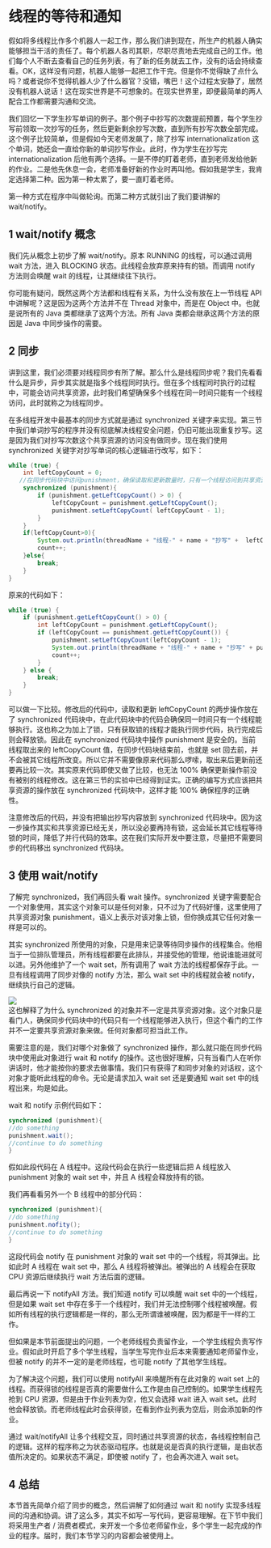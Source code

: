 # 线程的等待和通知

假如将多线程比作多个机器人一起工作，那么我们讲到现在，所生产的机器人确实能够担当干活的责任了。每个机器人各司其职，尽职尽责地去完成自己的工作。他们每个人不断去查看自己的任务列表，有了新的任务就去工作，没有的话会持续查看。OK，这样没有问题，机器人能够一起把工作干完。但是你不觉得缺了点什么吗？或者说你不觉得机器人少了什么器官？没错，嘴巴！这个过程太安静了，居然没有机器人说话！这在现实世界是不可想象的。在现实世界里，即便最简单的两人配合工作都需要沟通和交流。

我们回忆一下学生抄写单词的例子。那个例子中抄写的次数提前预置，每个学生抄写前领取一次抄写的任务，然后更新剩余抄写次数，直到所有抄写次数全部完成。这个例子比较简单，但是假如今天老师发飙了，除了抄写 internationalization 这个单词，她还会一直给你新的单词抄写作业。此时，作为学生在抄写完 internationalization 后他有两个选择。一是不停的盯着老师，直到老师发给他新的作业。二是他先休息一会，老师准备好新的作业时再叫他。假如我是学生，我肯定选择第二种。因为第一种太累了，要一直盯着老师。

第一种方式在程序中叫做轮询。而第二种方式就引出了我们要讲解的 wait/notify。

## 1 wait/notify 概念

我们先从概念上初步了解 wait/notify。原本 RUNNING 的线程，可以通过调用 wait 方法，进入 BLOCKING 状态。此线程会放弃原来持有的锁。而调用 notify 方法则会唤醒 wait 的线程，让其继续往下执行。

你可能有疑问，既然这两个方法都和线程有关系，为什么没有放在上一节线程 API 中讲解呢？这是因为这两个方法并不在 Thread 对象中，而是在 Object 中。也就是说所有的 Java 类都继承了这两个方法。所有 Java 类都会继承这两个方法的原因是 Java 中同步操作的需要。

## 2 同步

讲到这里，我们必须要对线程同步有所了解。那么什么是线程同步呢？我们先看看什么是异步，异步其实就是指多个线程同时执行。但在多个线程同时执行的过程中，可能会访问共享资源，此时我们希望确保多个线程在同一时间只能有一个线程访问，此时就称之为线程同步。

在多线程开发中最基本的同步方式就是通过 synchronized 关键字来实现。第三节中我们单词抄写的程序并没有彻底解决线程安全问题，仍旧可能出现重复抄写。这是因为我们对抄写次数这个共享资源的访问没有做同步。现在我们使用 synchronized 关键字对抄写单词的核心逻辑进行改写，如下：

```java
while (true) {
    int leftCopyCount = 0;
   //在同步代码块中访问punishment，确保读取和更新数量时，只有一个线程访问到共享资源
    synchronized (punishment){
        if (punishment.getLeftCopyCount() > 0) {
            leftCopyCount = punishment.getLeftCopyCount();
            punishment.setLeftCopyCount( leftCopyCount - 1);
        }
    }
    if(leftCopyCount>0){
        System.out.println(threadName + "线程-" + name + "抄写" +  leftCopyCount + "。还要抄写" + leftCopyCount - 1 + "次");
        count++;
    }else{
        break;
    }
}
```

原来的代码如下：

```java
while (true) {
    if (punishment.getLeftCopyCount() > 0) {
        int leftCopyCount = punishment.getLeftCopyCount();
        if (leftCopyCount == punishment.getLeftCopyCount()) {
            punishment.setLeftCopyCount(leftCopyCount - 1);
            System.out.println(threadName + "线程-" + name + "抄写" + punishment.getWordToCopy() + "。还要抄写" + leftCopyCount-1 + "次");
            count++;
        }
    } else {
        break;
    }
}
```

可以做一下比较。修改后的代码中，读取和更新 leftCopyCount 的两步操作放在了 synchronized 代码块中，在此代码块中的代码会确保同一时间只有一个线程能够执行。这也称之为加上了锁，只有获取锁的线程才能执行同步代码，执行完成后则会释放锁。因此在 synchronized 代码块中操作 punishment 是安全的。当前线程取出来的 leftCopyCount 值，在同步代码块结束前，也就是 set 回去前，并不会被其它线程所改变。所以它并不需要像原来代码那么啰嗦，取出来后更新前还要再比较一次。其实原来代码即使又做了比较，也无法 100% 确保更新操作前没有被别的线程修改。这在第三节的实验中已经得到证实。正确的编写方式应该把共享资源的操作放在 synchronized 代码块中，这样才能 100% 确保程序的正确性。

注意修改后的代码，并没有把输出抄写内容放到 synchronized 代码块中。因为这一步操作其实和共享资源已经无关，所以没必要再持有锁，这会延长其它线程等待锁的时间，降低了并行代码的效率。这在我们实际开发中要注意，尽量把不需要同步的代码移出 synchronized 代码块。

## 3 使用 wait/notify

了解完 synchronized，我们再回头看 wait 操作。synchronized 关键字需要配合一个对象使用，其实这个对象可以是任何对象，只不过为了代码好懂，这里使用了共享资源对象 punishment，语义上表示对该对象上锁，但你换成其它任何对象一样是可以的。

其实 synchronized 所使用的对象，只是用来记录等待同步操作的线程集合。他相当于一位排队管理员，所有线程都要在此排队，并接受他的管理，他说谁能进就可以进。另外他维护了一个 wait set，所有调用了 wait 方法的线程都保存于此。一旦有线程调用了同步对像的 notify 方法，那么 wait set 中的线程就会被 notify，继续执行自己的逻辑。

![](https://cdn.nlark.com/yuque/0/2020/jpeg/261626/1581077419300-3a05a4f1-e928-4c26-838c-7a909fa2ab65.jpeg#align=left&display=inline&height=622&originHeight=622&originWidth=843&size=0&status=done&style=none&width=843)<br />这也解释了为什么 synchronized 的对象并不一定是共享资源对象。这个对象只是看门人，确保同步代码块中的代码只有一个线程能够进入执行，但这个看门的工作并不一定要共享资源对象来做。任何对象都可担当此工作。

需要注意的是，我们对哪个对象做了 synchronized 操作，那么就只能在同步代码块中使用此对象进行 wait 和 notify 的操作。这也很好理解，只有当看门人在听你讲话时，他才能按你的要求去做事情。我们只有获得了和同步对象的对话权，这个对象才能听此线程的命令。无论是请求加入 wait set 还是要通知 wait set 中的线程出来，均是如此。

wait 和 notify 示例代码如下：

```java
synchronized (punishment){
//do something
punishment.wait();
//continue to do something
}
```

假如此段代码在 A 线程中。这段代码会在执行一些逻辑后把 A 线程放入 punishment 对象的 wait set 中，并且 A 线程会释放持有的锁。

我们再看看另外一个 B 线程中的部分代码：

```java
synchronized (punishment){
//do something
punishment.nofity();
//continue to do something
}
```

这段代码会 notify 在 punishment 对象的 wait set 中的一个线程，将其弹出。比如此时 A 线程在 wait set 中，那么 A 线程将被弹出。被弹出的 A 线程会在获取 CPU 资源后继续执行 wait 方法后面的逻辑。

最后再说一下 notifyAll 方法。我们知道 notify 可以唤醒 wait set 中的一个线程，但是如果 wait set 中存在多于一个线程时，我们并无法控制哪个线程被唤醒。假如所有线程的执行逻辑都是一样的，那么无所谓谁被唤醒，因为都是干一样的工作。

但如果是本节前面提出的问题，一个老师线程负责留作业，一个学生线程负责写作业。假如此时开启了多个学生线程，当学生写完作业后本来需要通知老师留作业，但被 notify 的并不一定的是老师线程，也可能 notify 了其他学生线程。

为了解决这个问题，我们可以使用 notifyAll 来唤醒所有在此对象的 wait set 上的线程。而获得锁的线程是否真的需要做什么工作是由自己控制的。如果学生线程先抢到 CPU 资源，但是由于作业列表为空，他又会选择 wait 进入 wait set。此时他会释放锁。而老师线程此时会获得锁，在看到作业列表为空后，则会添加新的作业。

通过 wait/notifyAll 让多个线程交互，同时通过共享资源的状态，各线程控制自己的逻辑。这样的程序称之为状态驱动程序。也就是说是否真的执行逻辑，是由状态值所决定的。如果状态不满足，即使被 notify 了，也会再次进入 wait set。

## 4 总结

本节首先简单介绍了同步的概念，然后讲解了如何通过 wait 和 notify 实现多线程间的沟通和协调。讲了这么多，其实不如写一写代码，更容易理解。在下节中我们将采用生产者 / 消费者模式，来开发一个多位老师留作业，多个学生一起完成的作业的程序。届时，我们本节学习的内容都会被使用上。